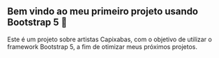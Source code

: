 ## Bem vindo ao meu primeiro projeto usando Bootstrap 5 👋
Este é um projeto sobre artistas Capixabas, com o objetivo de utilizar o framework Bootstrap 5, a fim de otimizar meus próximos projetos.
